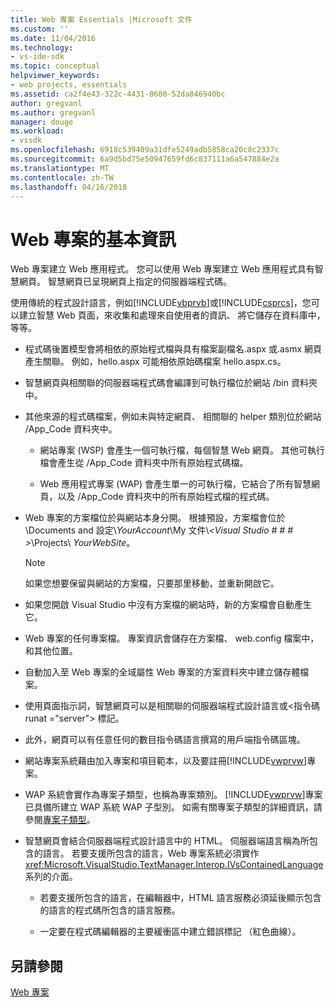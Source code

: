 ```yaml
---
title: Web 專案 Essentials |Microsoft 文件
ms.custom: ''
ms.date: 11/04/2016
ms.technology:
- vs-ide-sdk
ms.topic: conceptual
helpviewer_keywords:
- web projects, essentials
ms.assetid: ca2f4e43-322c-4431-8680-52da846940bc
author: gregvanl
ms.author: gregvanl
manager: douge
ms.workload:
- vssdk
ms.openlocfilehash: 6918c539409a31dfe5249adb5858ca20c8c2337c
ms.sourcegitcommit: 6a9d5bd75e50947659fd6c837111a6a547884e2a
ms.translationtype: MT
ms.contentlocale: zh-TW
ms.lasthandoff: 04/16/2018
---
```

# <a name="web-project-essentials"></a>Web 專案的基本資訊
Web 專案建立 Web 應用程式。 您可以使用 Web 專案建立 Web 應用程式具有智慧網頁。 智慧網頁已呈現網頁上指定的伺服器端程式碼。  
  
 使用傳統的程式設計語言，例如[!INCLUDE[vbprvb](../../code-quality/includes/vbprvb_md.md)]或[!INCLUDE[csprcs](../../data-tools/includes/csprcs_md.md)]，您可以建立智慧 Web 頁面，來收集和處理來自使用者的資訊、 將它儲存在資料庫中，等等。  
  
-   程式碼後置模型會將相依的原始程式檔與具有檔案副檔名.aspx 或.asmx 網頁產生關聯。 例如，hello.aspx 可能相依原始碼檔案 hello.aspx.cs。  
  
-   智慧網頁與相關聯的伺服器端程式碼會編譯到可執行檔位於網站 /bin 資料夾中。  
  
-   其他來源的程式碼檔案，例如未與特定網頁、 相關聯的 helper 類別位於網站 /App_Code 資料夾中。  
  
    -   網站專案 (WSP) 會產生一個可執行檔，每個智慧 Web 網頁。 其他可執行檔會產生從 /App_Code 資料夾中所有原始程式碼檔。  
  
    -   Web 應用程式專案 (WAP) 會產生單一的可執行檔，它結合了所有智慧網頁，以及 /App_Code 資料夾中的所有原始程式檔的程式碼。  
  
-   Web 專案的方案檔位於與網站本身分開。 根據預設，方案檔會位於 \Documents and 設定\\*YourAccount*\My 文件\\*\<Visual Studio # # # >*\Projects\\ *YourWebSite*。  
  
    > [!NOTE]
    >  如果您想要保留與網站的方案檔，只要那里移動，並重新開啟它。  
  
-   如果您開啟 Visual Studio 中沒有方案檔的網站時，新的方案檔會自動產生它。  
  
-   Web 專案的任何專案檔。 專案資訊會儲存在方案檔、 web.config 檔案中，和其他位置。  
  
-   自動加入至 Web 專案的全域屬性 Web 專案的方案資料夾中建立儲存體檔案。  
  
-   使用頁面指示詞，智慧網頁可以是相關聯的伺服器端程式設計語言或\<指令碼 runat ="server"> 標記。  
  
-   此外，網頁可以有任意任何的數目指令碼語言撰寫的用戶端指令碼區塊。  
  
-   網站專案系統藉由加入專案和項目範本，以及要註冊[!INCLUDE[vwprvw](../../extensibility/internals/includes/vwprvw_md.md)]專案。  
  
-   WAP 系統會實作為專案子類型，也稱為專案類別。 [!INCLUDE[vwprvw](../../extensibility/internals/includes/vwprvw_md.md)]專案已具備所建立 WAP 系統 WAP 子型別。 如需有關專案子類型的詳細資訊，請參閱[專案子類型](../../extensibility/internals/project-subtypes.md)。  
  
-   智慧網頁會結合伺服器端程式設計語言中的 HTML。 伺服器端語言稱為所包含的語言。 若要支援所包含的語言，Web 專案系統必須實作<xref:Microsoft.VisualStudio.TextManager.Interop.IVsContainedLanguage>系列的介面。  
  
    -   若要支援所包含的語言，在編輯器中，HTML 語言服務必須延後顯示包含的語言的程式碼所包含的語言服務。  
  
    -   一定要在程式碼編輯器的主要緩衝區中建立錯誤標記 （紅色曲線）。  
  
## <a name="see-also"></a>另請參閱  
 [Web 專案](../../extensibility/internals/web-projects.md)